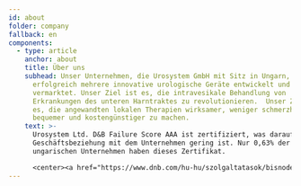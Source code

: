 ```yaml
---
id: about
folder: company
fallback: en
components:
  - type: article
    anchor: about
    title: Über uns
    subhead: Unser Unternehmen, die Urosystem GmbH mit Sitz in Ungarn, hat
      erfolgreich mehrere innovative urologische Geräte entwickelt und
      vermarktet. Unser Ziel ist es, die intravesikale Behandlung von
      Erkrankungen des unteren Harntraktes zu revolutionieren.  Unser Ziel ist
      es, die angewandten lokalen Therapien wirksamer, weniger schmerzhaft,
      bequemer und kostengünstiger zu machen.
    text: >-
      Urosystem Ltd. D&B Failure Score AAA ist zertifiziert, was darauf hinweist, dass das finanzielle Risiko für den Aufbau einer
      Geschäftsbeziehung mit dem Unternehmen gering ist. Nur 0,63% der
      ungarischen Unternehmen haben dieses Zertifikat.

      <center><a href="https://www.dnb.com/hu-hu/szolgaltatasok/bisnode-tanusitvany" rel="_noopener" target="_blank"><img loading="lazy" src="https://certificate.hungary.dnb.com/getimage?cid=5291630&lang=en&typ=l&bg=FFFFFF&fg=000000" alt="Dun & Bradstreet tanusitvany" style="border:1px solid #CCCCCC" oncontextmenu="return false" title="  The risk of business transactions with companies that possess a Dun &amp; Bradstreet Certificate is low. The rating is based on the Dun &amp; Bradstreet rating system which combines one hundred years of international experience and considers hundreds of variables. The Dun &amp; Bradstreet Certificate indicates the current status of the company which is updated daily.  " /> </a></center>
---
```


